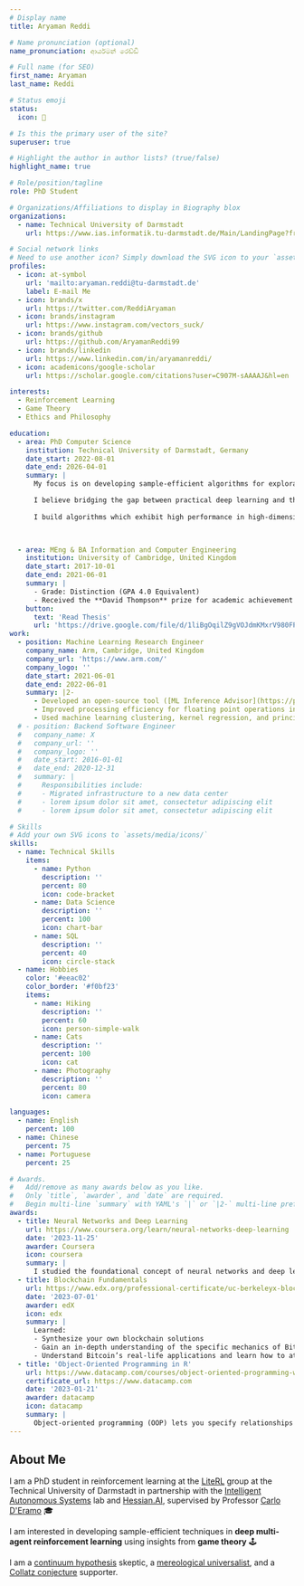 ```yaml
---
# Display name
title: Aryaman Reddi

# Name pronunciation (optional)
name_pronunciation: ආර්යමන් රෙඩ්ඩි

# Full name (for SEO)
first_name: Aryaman
last_name: Reddi

# Status emoji
status:
  icon: 🚀

# Is this the primary user of the site?
superuser: true

# Highlight the author in author lists? (true/false)
highlight_name: true

# Role/position/tagline
role: PhD Student

# Organizations/Affiliations to display in Biography blox
organizations:
  - name: Technical University of Darmstadt
    url: https://www.ias.informatik.tu-darmstadt.de/Main/LandingPage?from=Main.HomePage

# Social network links
# Need to use another icon? Simply download the SVG icon to your `assets/media/icons/` folder.
profiles:
  - icon: at-symbol
    url: 'mailto:aryaman.reddi@tu-darmstadt.de'
    label: E-mail Me
  - icon: brands/x
    url: https://twitter.com/ReddiAryaman
  - icon: brands/instagram
    url: https://www.instagram.com/vectors_suck/
  - icon: brands/github
    url: https://github.com/AryamanReddi99
  - icon: brands/linkedin
    url: https://www.linkedin.com/in/aryamanreddi/
  - icon: academicons/google-scholar
    url: https://scholar.google.com/citations?user=C907M-sAAAAJ&hl=en

interests:
  - Reinforcement Learning
  - Game Theory
  - Ethics and Philosophy

education:
  - area: PhD Computer Science
    institution: Technical University of Darmstadt, Germany
    date_start: 2022-08-01
    date_end: 2026-04-01
    summary: |
      My focus is on developing sample-efficient algorithms for exploration, coordination, and communication in multi-agent reinforcement learning using insights from game theory.

      I believe bridging the gap between practical deep learning and theoretical models of stochastic optimisation is essential for scaling RL in real-world MARL settings.
      
      I build algorithms which exhibit high performance in high-dimensional environments while providing mathematical insights using probability theory, linear algebra, calculus, & functional analysis.

      

  - area: MEng & BA Information and Computer Engineering
    institution: University of Cambridge, United Kingdom
    date_start: 2017-10-01
    date_end: 2021-06-01
    summary: |
      - Grade: Distinction (GPA 4.0 Equivalent)
      - Received the **David Thompson** prize for academic achievement 
    button:
      text: 'Read Thesis'
      url: 'https://drive.google.com/file/d/1liBgOqilZ9gVOJdmKMxrV980FPN0PJXM/view?usp=sharing'
work:
  - position: Machine Learning Research Engineer
    company_name: Arm, Cambridge, United Kingdom
    company_url: 'https://www.arm.com/'
    company_logo: ''
    date_start: 2021-06-01
    date_end: 2022-06-01
    summary: |2-
      - Developed an open-source tool ([ML Inference Advisor](https://pypi.org/project/mlia/)) to optimise neural networks for inference on Arm NPUs using Python (PyTorch, Numpy, Jupyter, Pandas), C++, Kubernetes & Docker.
      - Improved processing efficiency for floating point operations in a class-A Arm NPU bridge by 14%
      - Used machine learning clustering, kernel regression, and principal component analysis to improve verification coverage in an Arm CPU bridge by 11%
  # - position: Backend Software Engineer
  #   company_name: X
  #   company_url: ''
  #   company_logo: ''
  #   date_start: 2016-01-01
  #   date_end: 2020-12-31
  #   summary: |
  #     Responsibilities include:
  #     - Migrated infrastructure to a new data center
  #     - lorem ipsum dolor sit amet, consectetur adipiscing elit
  #     - lorem ipsum dolor sit amet, consectetur adipiscing elit

# Skills
# Add your own SVG icons to `assets/media/icons/`
skills:
  - name: Technical Skills
    items:
      - name: Python
        description: ''
        percent: 80
        icon: code-bracket
      - name: Data Science
        description: ''
        percent: 100
        icon: chart-bar
      - name: SQL
        description: ''
        percent: 40
        icon: circle-stack
  - name: Hobbies
    color: '#eeac02'
    color_border: '#f0bf23'
    items:
      - name: Hiking
        description: ''
        percent: 60
        icon: person-simple-walk
      - name: Cats
        description: ''
        percent: 100
        icon: cat
      - name: Photography
        description: ''
        percent: 80
        icon: camera

languages:
  - name: English
    percent: 100
  - name: Chinese
    percent: 75
  - name: Portuguese
    percent: 25

# Awards.
#   Add/remove as many awards below as you like.
#   Only `title`, `awarder`, and `date` are required.
#   Begin multi-line `summary` with YAML's `|` or `|2-` multi-line prefix and indent 2 spaces below.
awards:
  - title: Neural Networks and Deep Learning
    url: https://www.coursera.org/learn/neural-networks-deep-learning
    date: '2023-11-25'
    awarder: Coursera
    icon: coursera
    summary: |
      I studied the foundational concept of neural networks and deep learning. By the end, I was familiar with the significant technological trends driving the rise of deep learning; build, train, and apply fully connected deep neural networks; implement efficient (vectorized) neural networks; identify key parameters in a neural network’s architecture; and apply deep learning to your own applications.
  - title: Blockchain Fundamentals
    url: https://www.edx.org/professional-certificate/uc-berkeleyx-blockchain-fundamentals
    date: '2023-07-01'
    awarder: edX
    icon: edx
    summary: |
      Learned:
      - Synthesize your own blockchain solutions
      - Gain an in-depth understanding of the specific mechanics of Bitcoin
      - Understand Bitcoin’s real-life applications and learn how to attack and destroy Bitcoin, Ethereum, smart contracts and Dapps, and alternatives to Bitcoin’s Proof-of-Work consensus algorithm
  - title: 'Object-Oriented Programming in R'
    url: https://www.datacamp.com/courses/object-oriented-programming-with-s3-and-r6-in-r
    certificate_url: https://www.datacamp.com
    date: '2023-01-21'
    awarder: datacamp
    icon: datacamp
    summary: |
      Object-oriented programming (OOP) lets you specify relationships between functions and the objects that they can act on, helping you manage complexity in your code. This is an intermediate level course, providing an introduction to OOP, using the S3 and R6 systems. S3 is a great day-to-day R programming tool that simplifies some of the functions that you write. R6 is especially useful for industry-specific analyses, working with web APIs, and building GUIs.
---
```


## About Me

I am a PhD student in reinforcement learning at the [LiteRL](https://www.informatik.uni-wuerzburg.de/rlcdm/team/) group at the Technical University of Darmstadt in partnership with the [Intelligent Autonomous Systems](https://www.ias.informatik.tu-darmstadt.de/) lab and [Hessian.AI](https://hessian.ai/), supervised by Professor [Carlo D'Eramo](https://www.informatik.uni-wuerzburg.de/rlcdm/team/carlo-deramo/) 🎓

I am interested in developing sample-efficient techniques in **deep multi-agent reinforcement learning** using insights from **game theory** 🕹️

I am a [continuum hypothesis](https://en.wikipedia.org/wiki/Continuum_hypothesis) skeptic, a [mereological universalist](https://philarchive.org/archive/SMITVA), and a [Collatz conjecture](https://en.wikipedia.org/wiki/Collatz_conjecture) supporter.
